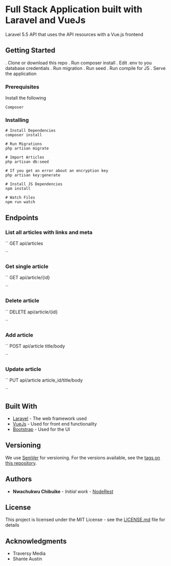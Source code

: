 # Full Stack Application built with Laravel and VueJs

Laravel 5.5 API that uses the API resources with a Vue.js frontend

## Getting Started
. Clone or download this repo
. Run composer install
. Edit .env to you database credentials
. Run migration
. Run seed
. Run compile for JS
. Serve the application

### Prerequisites

Install the following 

```
Composer
```

### Installing

```
# Install Dependencies
composer install

# Run Migrations
php artisan migrate

# Import Articles
php artisan db:seed

# If you get an error about an encryption key
php artisan key:generate

# Install JS Dependencies
npm install

# Watch Files
npm run watch

```

## Endpoints
### List all articles with links and meta
``
GET api/articles

``
### Get single article
``
GET api/article/{id}

``
### Delete article
``
DELETE api/article/{id}

``
### Add article
``
POST api/article
title/body

``
### Update article
``
PUT api/article
article_id/title/body

``
## Built With

* [Laravel](https://laravel.com/) - The web framework used
* [VueJs](https://vuejs.org/) - Used for front end functionality
* [Bootstrap](https://getbootstrap.com/) - Used for the UI



## Versioning

We use [SemVer](http://semver.org/) for versioning. For the versions available, see the [tags on this repository](https://github.com/your/project/tags). 

## Authors

* **Nwachukwu Chibuike** - *Initial work* - [NodeRest](https://github.com/chyke007/hackvotes)

## License

This project is licensed under the MIT License - see the [LICENSE.md](LICENSE.md) file for details

## Acknowledgments

* Traversy Media
* Shante Austin

